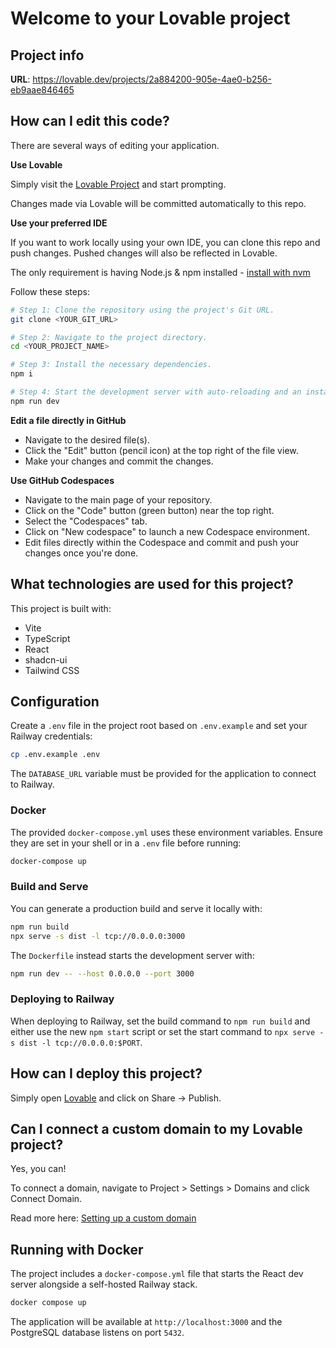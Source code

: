 # Welcome to your Lovable project

## Project info

**URL**: https://lovable.dev/projects/2a884200-905e-4ae0-b256-eb9aae846465

## How can I edit this code?

There are several ways of editing your application.

**Use Lovable**

Simply visit the [Lovable Project](https://lovable.dev/projects/2a884200-905e-4ae0-b256-eb9aae846465) and start prompting.

Changes made via Lovable will be committed automatically to this repo.

**Use your preferred IDE**

If you want to work locally using your own IDE, you can clone this repo and push changes. Pushed changes will also be reflected in Lovable.

The only requirement is having Node.js & npm installed - [install with nvm](https://github.com/nvm-sh/nvm#installing-and-updating)

Follow these steps:

```sh
# Step 1: Clone the repository using the project's Git URL.
git clone <YOUR_GIT_URL>

# Step 2: Navigate to the project directory.
cd <YOUR_PROJECT_NAME>

# Step 3: Install the necessary dependencies.
npm i

# Step 4: Start the development server with auto-reloading and an instant preview.
npm run dev
```

**Edit a file directly in GitHub**

- Navigate to the desired file(s).
- Click the "Edit" button (pencil icon) at the top right of the file view.
- Make your changes and commit the changes.

**Use GitHub Codespaces**

- Navigate to the main page of your repository.
- Click on the "Code" button (green button) near the top right.
- Select the "Codespaces" tab.
- Click on "New codespace" to launch a new Codespace environment.
- Edit files directly within the Codespace and commit and push your changes once you're done.

## What technologies are used for this project?

This project is built with:

- Vite
- TypeScript
- React
- shadcn-ui
- Tailwind CSS

## Configuration

Create a `.env` file in the project root based on `.env.example` and set your Railway
credentials:

```sh
cp .env.example .env
```

The `DATABASE_URL` variable must be provided for the
application to connect to Railway.

### Docker

The provided `docker-compose.yml` uses these environment variables. Ensure they
are set in your shell or in a `.env` file before running:

```sh
docker-compose up
```

### Build and Serve

You can generate a production build and serve it locally with:

```bash
npm run build
npx serve -s dist -l tcp://0.0.0.0:3000
```

The `Dockerfile` instead starts the development server with:

```bash
npm run dev -- --host 0.0.0.0 --port 3000
```

### Deploying to Railway

When deploying to Railway, set the build command to `npm run build` and either
use the new `npm start` script or set the start command to
`npx serve -s dist -l tcp://0.0.0.0:$PORT`.

## How can I deploy this project?

Simply open [Lovable](https://lovable.dev/projects/2a884200-905e-4ae0-b256-eb9aae846465) and click on Share -> Publish.

## Can I connect a custom domain to my Lovable project?

Yes, you can!

To connect a domain, navigate to Project > Settings > Domains and click Connect Domain.

Read more here: [Setting up a custom domain](https://docs.lovable.dev/tips-tricks/custom-domain#step-by-step-guide)

## Running with Docker

The project includes a `docker-compose.yml` file that starts the React dev server alongside a self-hosted Railway stack.

```bash
docker compose up
```

The application will be available at `http://localhost:3000` and the PostgreSQL database listens on port `5432`.
